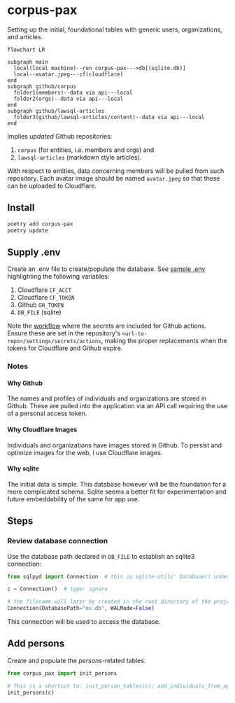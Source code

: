 # corpus-pax

Setting up the initial, foundational tables with generic users, organizations, and articles.

```mermaid
flowchart LR

subgraph main
  local(local machine)--run corpus-pax--->db[(sqlite.db)]
  local--avatar.jpeg---cf(cloudflare)
end
subgraph github/corpus
  folder1(members)--data via api---local
  folder2(orgs)--data via api---local
end
subgraph github/lawsql-articles
  folder3(github/lawsql-articles/content)--data via api---local
end

```

Implies _updated_ Github repositories:

1. `corpus` (for entities, i.e. members and orgs) and
2. `lawsql-articles` (markdown style articles).

With respect to entities, data concerning members will be pulled from such repository. Each avatar image should be named `avatar.jpeg` so that these can be uploaded to Cloudflare.

## Install

```zsh
poetry add corpus-pax
poetry update
```

## Supply .env

Create an .env file to create/populate the database. See [sample .env](.env.example) highlighting the following variables:

1. Cloudflare `CF_ACCT`
2. Cloudflare `CF_TOKEN`
3. Github `GH_TOKEN`
4. `DB_FILE` (sqlite)

Note the [workflow](.github/workflows/main.yml) where the secrets are included for Github actions. Ensure these are set in the repository's `<url-to-repo>/settings/secrets/actions`, making the proper replacements when the tokens for Cloudflare and Github expire.

### Notes

#### Why Github

The names and profiles of individuals and organizations are stored in Github. These are pulled into the application via an API call requiring the use of a personal access token.

#### Why Cloudflare Images

Individuals and organizations have images stored in Github. To persist and optimize images for the web, I use Cloudflare images.

#### Why sqlite

The initial data is simple. This database however will be the foundation for a more complicated schema. Sqlite seems a better fit for experimentation and future embeddability of the same for app use.

## Steps

### Review database connection

Use the database path declared in `DB_FILE` to establish an sqlite3 connection:

```python
from sqlpyd import Connection  # this is sqlite-utils' Database() under the hood

c = Connection()  # type: ignore

# the filename will later be created in the root directory of the project folder
Connection(DatabasePath="ex.db", WALMode=False)
```

This connection will be used to access the database.

## Add persons

Create and populate the _persons_-related tables:

```python
from corpus_pax import init_persons

# This is a shortcut to: init_person_tables(c); add_individuals_from_api(c); and add_organization_from_api(c)
init_persons(c)
```
